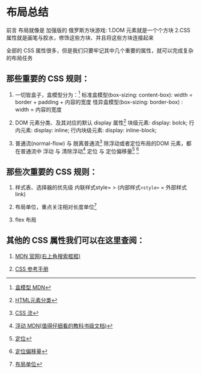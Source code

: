 # 布局总结
前言
布局就像是 加强版的 俄罗斯方块游戏:
1.DOM 元素就是一个个方块
2.CSS 属性就是画笔与胶水，修饰这些方块、并且将这些方块连接起来

全部的 CSS 属性很多，但是我们只要牢记其中几个重要的属性，就可以完成复杂的布局任务

## 那些重要的 CSS 规则：
1. 一切皆盒子，盒模型分为：[^1]
    标准盒模型(box-sizing: content-box): width = border + padding + 内容的宽度
    怪异盒模型(box-sizing: border-box) : width = 内容的宽度

2. DOM 元素分类、及其对应的默认 display 属性[^2]
    块级元素:    display: bolck;
    行内元素:    display: inline;
    行内块级元素: display: inline-block;

3. 普通流(normal-flow) 与 脱离普通流[^3]
    除浮动或者定位布局的DOM 元素，都在普通流中
    浮动 与 清除浮动[^4]
    定位 与 定位偏移量[^5] [^6]

## 那些次重要的 CSS 规则：
1. 样式表、选择器的优先级
    内联样式style= > (内部样式`<style>` = 外部样式link)

2. 布局单位，重点关注相对长度单位[^7]

3. flex 布局

## 其他的 CSS 属性我们可以在这里查阅：
1. [MDN 官网(右上角搜索框框)](https://developer.mozilla.org/zh-CN/)

2. [CSS 参考手册](https://css.doyoe.com/)

[^1]:[盒模型 MDN](https://developer.mozilla.org/zh-cn/docs/Web/CSS/box-sizing)
[^2]:[HTML元素分类](https://www.jianshu.com/p/c663e4729cd7)
[^3]:[CSS 流](https://leohxj.gitbooks.io/front-end-database/content/html-and-css-basic/css-normal-flow.html)
[^4]:[浮动 MDN(值得仔细看的教科书级文档)](https://developer.mozilla.org/zh-CN/docs/Web/CSS/clear)
[^5]:[定位](https://developer.mozilla.org/zh-cn/docs/Web/CSS/position)
[^6]:[定位偏移量](https://developer.mozilla.org/en-US/docs/Web/CSS/position_value)
[^7]:[布局单位](https://developer.mozilla.org/zh-CN/docs/Learn/CSS/Building_blocks/Values_and_units)
